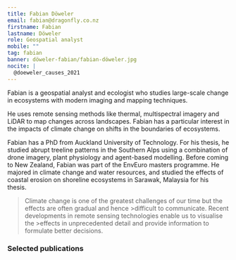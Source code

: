 ```yaml
---
title: Fabian Döweler
email: fabian@dragonfly.co.nz
firstname: Fabian
lastname: Döweler
role: Geospatial analyst
mobile: ""
tag: fabian
banner: döweler-fabian/fabian-döweler.jpg
nocite: |
  @doeweler_causes_2021
---
```


Fabian is a geospatial analyst and ecologist who studies large-scale change in ecosystems with modern imaging and mapping techniques.

<!--more-->

He uses remote sensing methods like thermal, multispectral imagery and LiDAR to map changes across landscapes. Fabian has a particular interest in the impacts of climate change on shifts in the boundaries of ecosystems.

Fabian has a PhD from Auckland University of Technology. For his thesis, he studied abrupt treeline patterns in the Southern Alps using a combination of drone imagery, plant physiology and agent-based modelling. Before coming to New Zealand, Fabian was part of the EnvEuro masters programme. He majored in climate change and water resources, and studied the effects of coastal erosion on shoreline ecosystems in Sarawak, Malaysia for his thesis.

> Climate change is one of the greatest challenges of our time but the effects are often gradual and hence >difficult to communicate. Recent developments in remote sensing technologies enable us to visualise the >effects in unprecedented detail and provide information to formulate better decisions.

### Selected publications
